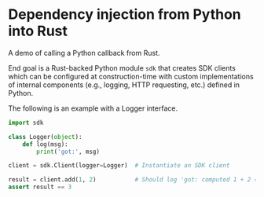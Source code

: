 # Dependency injection from Python into Rust

A demo of calling a Python callback from Rust.

End goal is a Rust-backed Python module `sdk` that creates SDK clients which
can be configured at construction-time with custom implementations of internal components
(e.g., logging, HTTP requesting, etc.) defined in Python.

The following is an example with a Logger interface.

```py
import sdk

class Logger(object):
    def log(msg):
        print('got:', msg)

client = sdk.Client(logger=Logger)  # Instantiate an SDK client

result = client.add(1, 2)           # Should log 'got: computed 1 + 2 = 3'
assert result == 3
```
